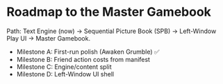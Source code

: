 # Roadmap to the Master Gamebook

Path: Text Engine (now) → Sequential Picture Book (SPB) → Left-Window Play UI → Master Gamebook.
- Milestone A: First-run polish (Awaken Grumble) ✅
- Milestone B: Friend action costs from manifest
- Milestone C: Engine/content split
- Milestone D: Left-Window UI shell
